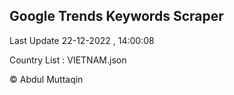 

## Google Trends Keywords Scraper 
 
Last Update 22-12-2022 , 14:00:08

Country List :
VIETNAM.json



© Abdul Muttaqin 
